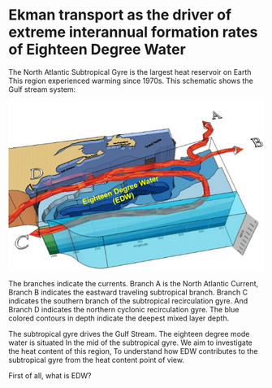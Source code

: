 # Ekman transport as the driver of extreme interannual formation rates of Eighteen Degree Water

The North Atlantic Subtropical Gyre is the largest heat reservoir on Earth
This region experienced warming since 1970s. This schematic shows the Gulf stream system:

![subtropical gyre and EDW](https://github.com/keli559/Ekman-transport-a-trigger-of-interannual-extreme-formation-rates-of-Eighteen-Degree-Water/blob/main/subtropical.png)

The branches indicate the currents. Branch A  is the North Atlantic Current, Branch B indicates the eastward traveling subtropical branch.
Branch C indicates the southern branch of the subtropical recirculation gyre. 
And Branch D indicates the northern cyclonic recirculation gyre. 
The blue colored contours in depth indicate the deepest mixed layer depth.


The subtropical gyre drives the Gulf Stream. 
The eighteen degree mode water  is situated In the mid of the subtropical gyre.
We aim to investigate the heat content of this region,
To understand how EDW contributes to the subtropical gyre
 from the heat content point of view.

First of all, what is EDW?


